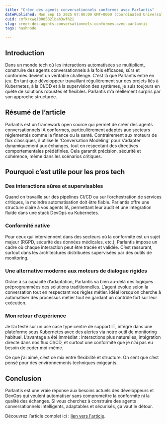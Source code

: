 ```yaml
---
title: "Créer des agents conversationnels conformes avec Parlantis"
datePublished: Mon Sep 15 2025 07:00:00 GMT+0000 (Coordinated Universal Time)
cuid: cmfkrxwql000502lbah3wfh2i
slug: creer-des-agents-conversationnels-conformes-avec-parlantis
tags: hashnode

---
```


## Introduction

Dans un monde tech où les interactions automatisées se multiplient, construire des agents conversationnels à la fois efficaces, sûrs et conformes devient un véritable challenge. C'est là que Parlantis entre en jeu. En tant que développeur travaillant régulièrement sur des projets liés à Kubernetes, à la CI/CD et à la supervision des systèmes, je suis toujours en quête de solutions robustes et flexibles. Parlantis m’a réellement surpris par son approche structurée.

## Résumé de l’article

Parlantis est un framework open source qui permet de créer des agents conversationnels IA conformes, particulièrement adaptés aux secteurs réglementés comme la finance ou la santé. Contrairement aux moteurs de flux classiques, il utilise le 'Conversation Modeling' pour s’adapter dynamiquement aux échanges, tout en respectant des directives comportementales prédéfinies. Cela garantit précision, sécurité et cohérence, même dans les scénarios critiques.

## Pourquoi c’est utile pour les pros tech

### Des interactions sûres et supervisables

Quand on travaille sur des pipelines CI/CD ou sur l’orchestration de services critiques, la moindre automatisation doit être fiable. Parlantis offre une structure claire à vos agents IA, permettant leur audit et une intégration fluide dans une stack DevOps ou Kubernetes.

### Conformité native

Pour ceux qui interviennent dans des secteurs où la conformité est un sujet majeur (RGPD, sécurité des données médicales, etc.), Parlantis impose un cadre où chaque interaction peut être tracée et validée. C’est rassurant, surtout dans les architectures distribuées supervisées par des outils de monitoring.

### Une alternative moderne aux moteurs de dialogue rigides

Grâce à sa capacité d’adaptation, Parlantis va bien au-delà des logiques préprogrammées des solutions traditionnelles. L’agent évolue selon la conversation tout en respectant vos règles métier. Idéal lorsqu’on cherche à automatiser des processus métier tout en gardant un contrôle fort sur leur exécution.

### Mon retour d’expérience

Je l’ai testé sur un use case type centre de support IT, intégré dans une plateforme sous Kubernetes avec des alertes via notre outil de monitoring habituel. L’avantage a été immédiat : interactions plus naturelles, intégration directe dans nos flux CI/CD, et surtout une conformité que je n’ai pas eu besoin de coder moi-même.

Ce que j’ai aimé, c’est ce mix entre flexibilité et structure. On sent que c’est pensé pour des environnements techniques exigeants.

## Conclusion

Parlantis est une vraie réponse aux besoins actuels des développeurs et DevOps qui veulent automatiser sans compromettre la conformité ni la qualité des échanges. Si vous cherchez à construire des agents conversationnels intelligents, adaptables et sécurisés, ça vaut le détour.

Découvrez l’article complet ici : [lien vers l'article](https://api.daily.dev/r/CgsTi7hxB).